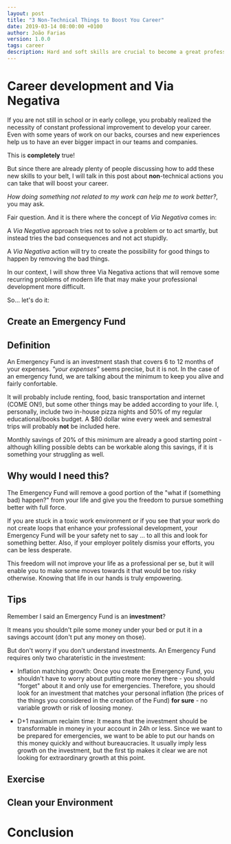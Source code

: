 ```yaml
---
layout: post
title: "3 Non-Technical Things to Boost You Career"
date: 2019-03-14 08:00:00 +0100
author: João Farias
version: 1.0.0
tags: career
description: Hard and soft skills are crucial to become a great professional, but there are some things they don't teach in school that can help you to boost your career
---
```


# Career development and Via Negativa

If you are not still in school or in early college, you probably realized the necessity of constant professional improvement to develop your career. Even with some years of work on our backs, courses and new experiences help us to have an ever bigger impact in our teams and companies.

This is **completely** true!  

But since there are already plenty of people discussing how to add these new skills to your belt, I will talk in this post about **non**-technical actions you can take that will boost your career.

_How doing something not related to my work can help me to work better?_, you may ask.

Fair question. And it is there where the concept of _Via Negativa_ comes in:

A _Via Negativa_ approach tries not to solve a problem or to act smartly, but instead tries the bad consequences and not act stupidly.

A _Via Negativa_ action will try to create the possibility for good things to happen by removing the bad things.

In our context, I will show three Via Negativa actions that will remove some recurring problems of modern life that may make your professional development more difficult.

So... let's do it:

## Create an Emergency Fund

## Definition

An Emergency Fund is an investment stash that covers 6 to 12 months of your expenses.
_"your expenses"_ seems precise, but it is not. In the case of an emergency fund, we are talking
about the minimum to keep you alive and fairly confortable.

It will probably include renting, food, basic transportation and internet (COME ON!), but some 
other things may be added according to your life. I, personally, include two in-house pizza nights
and 50% of my regular educational/books budget. A $80 dollar wine every week and semestral trips will
probably **not** be included here.

Monthly savings of 20% of this minimum are already a good starting point - although killing possible
debts can be workable along this savings, if it is something your struggling as well.

## Why would I need this?

The Emergency Fund will remove a good portion of the "what if (something bad) happen?" from your life
and give you the freedom to pursue something better with full force.

If you are stuck in a toxic work environment or if you see that your work do not create loops that enhance
your professional development, your Emergency Fund will be your safety net to say ... to all this and look
for something better. Also, if your employer politely dismiss your efforts, you can be less desperate.

This freedom will not improve your life as a professional per se, but it will enable you to make some
moves towards it that would be too risky otherwise. Knowing that life in our hands is truly empowering.

## Tips

Remember I said an Emergency Fund is an **investment**?

It means you shouldn't pile some money under your bed or put it in a savings account (don't put any
money on those).

But don't worry if you don't understand investments. An Emergency Fund requires only two charateristic
in the investment:

- Inflation matching growth: Once you create the Emergency Fund, you shouldn't have to worry about putting
more money there - you should "forget" about it and only use for emergencies. Therefore, you should look
for an investment that matches your personal inflation (the prices of the things you considered in the
creation of the Fund) **for sure** - no variable growth or risk of loosing money.

- D+1 maximum reclaim time: It means that the investment should be transformable in money in your account
in 24h or less. Since we want to be prepared for emergencies, we want to be able to put our hands on this
money quickly and without bureaucracies. It usually imply less growth on the investment, but the first tip
makes it clear we are not looking for extraordinary growth at this point.

## Exercise
## Clean your Environment

# Conclusion